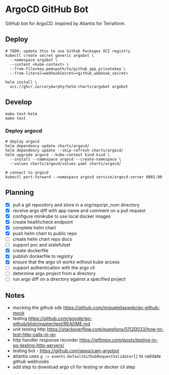 # ArgoCD GitHub Bot

GitHub bot for ArgoCD. Inspired by Atlantis for Terraform.

## Deploy

```shell
# TODO: update this to use Github Packages OCI registry
kubectl create secret generic argobot \
  --namespace argobot \
  --content <kube-context> \
  --from-file=key.pem=path/to/github_app_privatekey \
  --from-literal=webhookSecret=<github_webhook_secret>

helm install \
  oci://ghcr.io/corymurphy/helm-charts/argobot argobot
```

## Develop

```shell
make test-helm
make test
```

### Deploy argocd

```shell
# deploy argocd
helm dependency update charts/argocd/
helm dependency update --skip-refresh charts/argocd/
helm upgrade argocd --kube-context kind-kind \
  --install --namespace argocd --create-namespace \
  --values charts/argocd/values.yaml charts/argocd/

# connect to argocd
kubectl port-forward --namespace argocd service/argocd-server 8081:80
```

## Planning

- [x] pull a git repository and store in a org/repo/pr_num directory
- [x] receive argo diff with app name and comment on a pull request
- [x] configure minikube to use local docker images
- [x] create healthcheck endpoint
- [x] complete helm chart
- [x] push helm chart to public repo
- [ ] create helm chart repo docs
- [ ] support pvc and statefulset
- [x] create dockerfile
- [x] publish dockerfile to registry
- [x] ensure that the argo cli works without kube access
- [ ] support authentication with the argo cli
- [ ] determine argo project from a directory
- [ ] run argo diff on a directory against a specified project

## Notes

- mocking the github sdk https://github.com/migueleliasweb/go-github-mock
- testing https://github.com/google/go-github/blob/master/test/README.md
- unit testing http https://stackoverflow.com/questions/51120033/how-to-test-http-calls-in-go
- http handler response recorder https://ieftimov.com/posts/testing-in-go-testing-http-servers/
- testing bot - https://github.com/apps/cam-argobot
- atlantis uses `g := events.DefaultGithubRequestValidator{}` to validate github webhooks
- add step to download argo cli for testing or docker cli step
